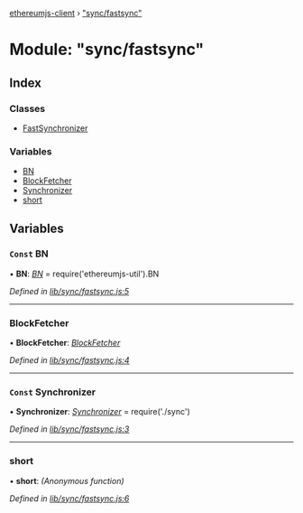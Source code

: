 [ethereumjs-client](../README.md) › ["sync/fastsync"](_sync_fastsync_.md)

# Module: "sync/fastsync"

## Index

### Classes

* [FastSynchronizer](../classes/_sync_fastsync_.fastsynchronizer.md)

### Variables

* [BN](_sync_fastsync_.md#const-bn)
* [BlockFetcher](_sync_fastsync_.md#blockfetcher)
* [Synchronizer](_sync_fastsync_.md#const-synchronizer)
* [short](_sync_fastsync_.md#short)

## Variables

### `Const` BN

• **BN**: *[BN](_blockchain_chain_.md#bn)* = require('ethereumjs-util').BN

*Defined in [lib/sync/fastsync.js:5](https://github.com/ethereumjs/ethereumjs-client/blob/master/lib/sync/fastsync.js#L5)*

___

###  BlockFetcher

• **BlockFetcher**: *[BlockFetcher](../classes/_sync_fetcher_blockfetcher_.blockfetcher.md)*

*Defined in [lib/sync/fastsync.js:4](https://github.com/ethereumjs/ethereumjs-client/blob/master/lib/sync/fastsync.js#L4)*

___

### `Const` Synchronizer

• **Synchronizer**: *[Synchronizer](../classes/_sync_sync_.synchronizer.md)* = require('./sync')

*Defined in [lib/sync/fastsync.js:3](https://github.com/ethereumjs/ethereumjs-client/blob/master/lib/sync/fastsync.js#L3)*

___

###  short

• **short**: *(Anonymous function)*

*Defined in [lib/sync/fastsync.js:6](https://github.com/ethereumjs/ethereumjs-client/blob/master/lib/sync/fastsync.js#L6)*

